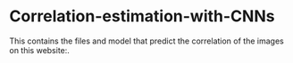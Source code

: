 # Correlation-estimation-with-CNNs

This contains the files and model that predict the correlation of the images on this website:.

